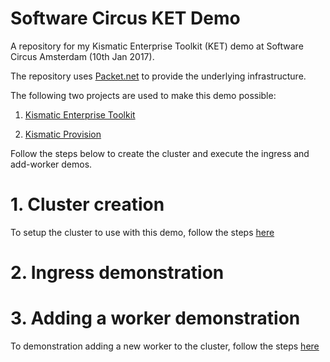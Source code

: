# Software Circus KET Demo
A repository for my Kismatic Enterprise Toolkit (KET) demo at Software Circus Amsterdam (10th Jan 2017).

The repository uses [Packet.net](https://www.packet.net/) to provide the underlying infrastructure.

The following two projects are used to make this demo possible:

1. [Kismatic Enterprise Toolkit](https://github.com/apprenda/kismatic)

2. [Kismatic Provision](https://github.com/apprenda/kismatic-provision)

Follow the steps below to create the cluster and execute the ingress and add-worker demos.

# 1. Cluster creation
To setup the cluster to use with this demo, follow the steps [here](docs/local-machine-setup.md)

# 2. Ingress demonstration


# 3. Adding a worker demonstration
To demonstration adding a new worker to the cluster, follow the steps [here](docs/adding-a-worker-node.md)